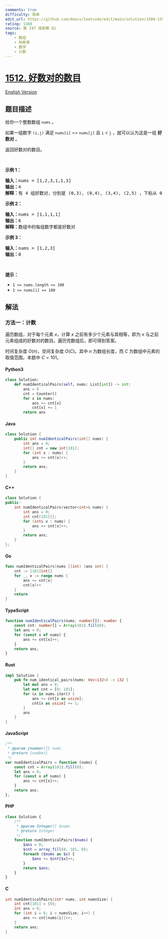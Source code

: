 ```yaml
---
comments: true
difficulty: 简单
edit_url: https://github.com/doocs/leetcode/edit/main/solution/1500-1599/1512.Number%20of%20Good%20Pairs/README.md
rating: 1160
source: 第 197 场周赛 Q1
tags:
    - 数组
    - 哈希表
    - 数学
    - 计数
---
```


<!-- problem:start -->

# [1512. 好数对的数目](https://leetcode.cn/problems/number-of-good-pairs)

[English Version](/solution/1500-1599/1512.Number%20of%20Good%20Pairs/README_EN.md)

## 题目描述

<!-- description:start -->

<p>给你一个整数数组 <code>nums</code> 。</p>

<p>如果一组数字 <code>(i,j)</code> 满足 <code>nums[i]</code> == <code>nums[j]</code> 且 <code>i</code> &lt; <code>j</code> ，就可以认为这是一组 <strong>好数对</strong> 。</p>

<p>返回好数对的数目。</p>

<p>&nbsp;</p>

<p><strong>示例 1：</strong></p>

<pre><strong>输入：</strong>nums = [1,2,3,1,1,3]
<strong>输出：</strong>4
<strong>解释：</strong>有 4 组好数对，分别是 (0,3), (0,4), (3,4), (2,5) ，下标从 0 开始
</pre>

<p><strong>示例 2：</strong></p>

<pre><strong>输入：</strong>nums = [1,1,1,1]
<strong>输出：</strong>6
<strong>解释：</strong>数组中的每组数字都是好数对</pre>

<p><strong>示例 3：</strong></p>

<pre><strong>输入：</strong>nums = [1,2,3]
<strong>输出：</strong>0
</pre>

<p>&nbsp;</p>

<p><strong>提示：</strong></p>

<ul>
	<li><code>1 &lt;= nums.length &lt;= 100</code></li>
	<li><code>1 &lt;= nums[i] &lt;= 100</code></li>
</ul>

<!-- description:end -->

## 解法

<!-- solution:start -->

### 方法一：计数

遍历数组，对于每个元素 $x$，计算 $x$ 之前有多少个元素与其相等，即为 $x$ 与之前元素组成的好数对的数目。遍历完数组后，即可得到答案。

时间复杂度 $O(n)$，空间复杂度 $O(C)$。其中 $n$ 为数组长度，而 $C$ 为数组中元素的取值范围。本题中 $C = 101$。

<!-- tabs:start -->

#### Python3

```python
class Solution:
    def numIdenticalPairs(self, nums: List[int]) -> int:
        ans = 0
        cnt = Counter()
        for x in nums:
            ans += cnt[x]
            cnt[x] += 1
        return ans
```

#### Java

```java
class Solution {
    public int numIdenticalPairs(int[] nums) {
        int ans = 0;
        int[] cnt = new int[101];
        for (int x : nums) {
            ans += cnt[x]++;
        }
        return ans;
    }
}
```

#### C++

```cpp
class Solution {
public:
    int numIdenticalPairs(vector<int>& nums) {
        int ans = 0;
        int cnt[101]{};
        for (int& x : nums) {
            ans += cnt[x]++;
        }
        return ans;
    }
};
```

#### Go

```go
func numIdenticalPairs(nums []int) (ans int) {
	cnt := [101]int{}
	for _, x := range nums {
		ans += cnt[x]
		cnt[x]++
	}
	return
}
```

#### TypeScript

```ts
function numIdenticalPairs(nums: number[]): number {
    const cnt: number[] = Array(101).fill(0);
    let ans = 0;
    for (const x of nums) {
        ans += cnt[x]++;
    }
    return ans;
}
```

#### Rust

```rust
impl Solution {
    pub fn num_identical_pairs(nums: Vec<i32>) -> i32 {
        let mut ans = 0;
        let mut cnt = [0; 101];
        for &x in nums.iter() {
            ans += cnt[x as usize];
            cnt[x as usize] += 1;
        }
        ans
    }
}
```

#### JavaScript

```js
/**
 * @param {number[]} nums
 * @return {number}
 */
var numIdenticalPairs = function (nums) {
    const cnt = Array(101).fill(0);
    let ans = 0;
    for (const x of nums) {
        ans += cnt[x]++;
    }
    return ans;
};
```

#### PHP

```php
class Solution {
    /**
     * @param Integer[] $nums
     * @return Integer
     */
    function numIdenticalPairs($nums) {
        $ans = 0;
        $cnt = array_fill(0, 101, 0);
        foreach ($nums as $x) {
            $ans += $cnt[$x]++;
        }
        return $ans;
    }
}
```

#### C

```c
int numIdenticalPairs(int* nums, int numsSize) {
    int cnt[101] = {0};
    int ans = 0;
    for (int i = 0; i < numsSize; i++) {
        ans += cnt[nums[i]]++;
    }
    return ans;
}
```

<!-- tabs:end -->

<!-- solution:end -->

<!-- problem:end -->
